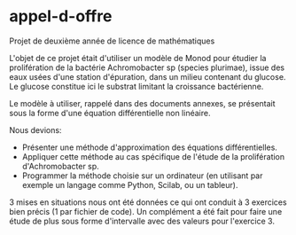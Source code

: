 # appel-d-offre
Projet de deuxième année de licence de mathématiques

L'objet de ce projet était d'utiliser un modèle de Monod pour étudier la prolifération de la bactérie Achromobacter sp (species plurimae), issue des eaux usées d'une station d'épuration, dans un milieu contenant du glucose. Le glucose constitue ici le substrat limitant la croissance bactérienne.

Le modèle à utiliser, rappelé dans des documents annexes, se présentait sous la forme d'une équation différentielle non linéaire.

Nous devions:

- Présenter une méthode d'approximation des équations différentielles.
- Appliquer cette méthode au cas spécifique de l'étude de la prolifération d'Achromobacter sp.
- Programmer la méthode choisie sur un ordinateur (en utilisant par exemple un langage comme Python, Scilab, ou un tableur).

3 mises en situations nous ont été données ce qui ont conduit à 3 exercices bien précis (1 par fichier de code).
Un complément a été fait pour faire une étude de plus sous forme d'intervalle avec des valeurs pour l'exercice 3.
